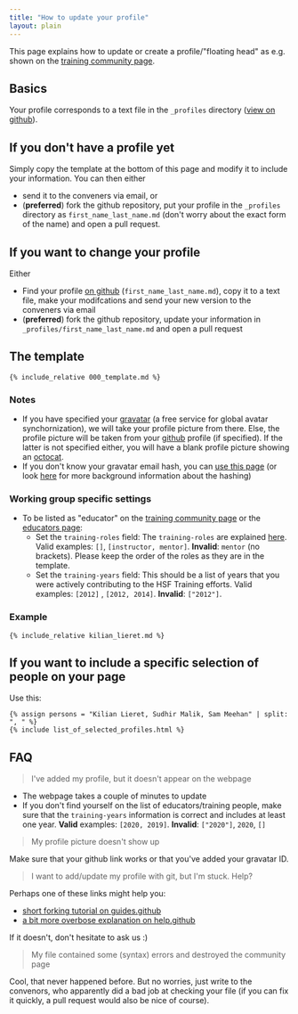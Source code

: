 ```yaml
---
title: "How to update your profile"
layout: plain
---
```

This page explains how to update or create a profile/"floating head" as e.g. shown on the [training community page](/training/community.html).

## Basics

Your profile corresponds to a text file in the ``_profiles`` directory ([view on github](https://github.com/HSF/hsf.github.io/tree/master/_profiles)). 

## If you don't have a profile yet

Simply copy the template at the bottom of this page and modify it to include your information. You can then either 

* send it to the conveners via email, or 
* (**preferred**) fork the github repository, put your profile in the ``_profiles`` directory as ``first_name_last_name.md`` (don't worry about the exact form of the name) and open a pull request.

## If you want to change your profile

Either

* Find your profile [on github](https://github.com/HSF/hsf.github.io/tree/master/_profiles) (``first_name_last_name.md``), copy it to a text file, make your modifcations and send your new version to the conveners via email
* (**preferred**) fork the github repository, update your information in ``_profiles/first_name_last_name.md`` and open a pull request

## The template

```
{% include_relative 000_template.md %}
```

### Notes

* If you have specified your [gravatar](https://gravatar.com/) (a free service for global avatar synchornization), we will take your profile picture from there. Else, the profile picture will be taken from your [github](https://github.com) profile (if specified). If the latter is not specified either, you will have a blank profile picture showing an [octocat](https://en.wikipedia.org/wiki/GitHub#Mascot).
* If you don't know your gravatar email hash, you can [use this page](https://en.gravatar.com/site/check/) (or look [here](https://en.gravatar.com/site/implement/hash/) for more background information about the hashing)

### Working group specific settings

* To be listed as "educator" on the [training community page](/training/community.html) or the [educators page](/training/educators.html):
  * Set the `training-roles` field: The ``training-roles`` are explained [here](/training/educators.html). Valid examples: ``[]``, ``[instructor, mentor]``.  **Invalid**: ``mentor`` (no brackets). Please keep the order of the roles as they are in the template. 
  * Set the `training-years` field: This should be a list of years that you were actively contributing to the HSF Training efforts. Valid examples: `[2012]` , ``[2012, 2014]``. **Invalid**: ``["2012"]``.

### Example

```
{% include_relative kilian_lieret.md %}
```

## If you want to include a specific selection of people on your page

Use this:

```
{% assign persons = "Kilian Lieret, Sudhir Malik, Sam Meehan" | split: ", " %}
{% include list_of_selected_profiles.html %}
```

## FAQ

> I've added my profile, but it doesn't appear on the webpage

* The webpage takes a couple of minutes to update
* If you don't find yourself on the list of educators/training people, make sure that the ``training-years`` information is correct and includes at least one year. **Valid** examples: ``[2020, 2019]``. **Invalid**: ``["2020"]``, ``2020``, ``[]``

>My profile picture doesn't show up

Make sure that your github link works or that you've added your gravatar ID.

> I want to add/update my profile with git, but I'm stuck. Help?

Perhaps one of these links might help you:

* [short forking tutorial on guides.github](https://guides.github.com/activities/forking/)
* [a bit more overbose explanation on help.github](https://help.github.com/en/github/getting-started-with-github/fork-a-repo)

If it doesn't, don't hesitate to ask us :)

> My file contained some (syntax) errors and destroyed the community page

Cool, that never happened before. But no worries, just write to the convenors, who apparently did a bad job at checking your file (if you can fix it quickly, a pull request would also be nice of course).